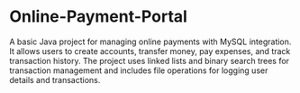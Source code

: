 # Online-Payment-Portal
A basic Java project for managing online payments with MySQL integration. It allows users to create accounts, transfer money, pay expenses, and track transaction history. The project uses linked lists and binary search trees for transaction management and includes file operations for logging user details and transactions.
